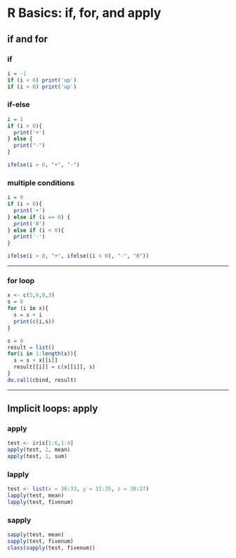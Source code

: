 # R Basics: if, for, and apply

## if and for

### if
```r
i = -1
if (i < 0) print('up')
if (i > 0) print('up')
```

### if-else
```r
i = 1
if (i > 0){
  print('+')
} else {
  print("-")
}

ifelse(i > 0, "+", "-")
```

### multiple conditions
```r
i = 0
if (i > 0){
  print('+')
} else if (i == 0) {
  print('0')
} else if (i < 0){
  print('-')
}

ifelse(i > 0, "+", ifelse((i < 0), "-", "0"))
```

---

### for loop
```r
x <- c(5,6,0,3)
s = 0
for (i in x){
  s = s + i
  print(c(i,s))
}

s = 0
result = list()
for(i in 1:length(x)){
  s = s + x[[i]]
  result[[i]] = c(x[[i]], s)
}
do.call(cbind, result)
```

---

## Implicit loops: apply

### apply
```r
test <- iris[1:6,1:4]
apply(test, 2, mean)
apply(test, 1, sum)
```

### lapply
```r
test <- list(x = 36:33, y = 32:35, z = 30:27)
lapply(test, mean)
lapply(test, fivenum)
```

### sapply
```r
sapply(test, mean)
sapply(test, fivenum)
class(sapply(test, fivenum))
```
